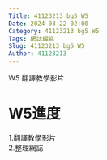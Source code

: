 ```yaml
---
Title: 41123213 bg5 W5
Date: 2024-03-22 02:00
Category: 41123213 bg5 W5
Tags: 網誌編寫
Slug: 41123213 bg5 W5
Author: 41123213
---
```


W5 翻譯教學影片

<!-- PELICAN_END_SUMMARY -->

# W5進度

1.翻譯教學影片<br>
2.整理網誌<br>


